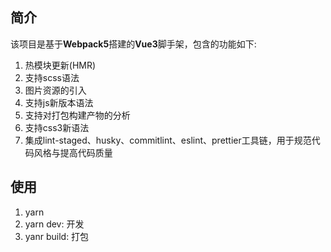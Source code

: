## 简介
该项目是基于**Webpack5**搭建的**Vue3**脚手架，包含的功能如下:

1. 热模块更新(HMR)
2. 支持scss语法
3. 图片资源的引入
4. 支持js新版本语法
5. 支持对打包构建产物的分析
6. 支持css3新语法
7. 集成lint-staged、husky、commitlint、eslint、prettier工具链，用于规范代码风格与提高代码质量

## 使用
1. yarn
2. yarn dev: 开发
3. yanr build: 打包
